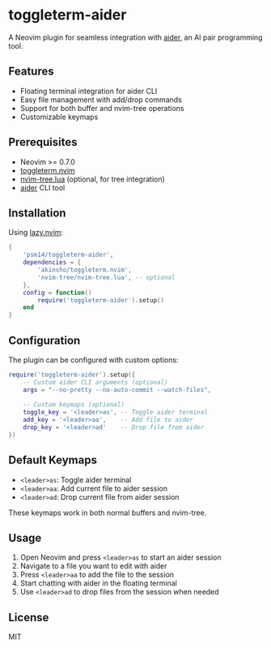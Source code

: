 # toggleterm-aider

A Neovim plugin for seamless integration with [aider](https://github.com/paul-gauthier/aider), an AI pair programming tool.

## Features

- Floating terminal integration for aider CLI
- Easy file management with add/drop commands
- Support for both buffer and nvim-tree operations
- Customizable keymaps

## Prerequisites

- Neovim >= 0.7.0
- [toggleterm.nvim](https://github.com/akinsho/toggleterm.nvim)
- [nvim-tree.lua](https://github.com/nvim-tree/nvim-tree.lua) (optional, for tree integration)
- [aider](https://github.com/paul-gauthier/aider) CLI tool

## Installation

Using [lazy.nvim](https://github.com/folke/lazy.nvim):

```lua
{
    'psm14/toggleterm-aider',
    dependencies = {
        'akinsho/toggleterm.nvim',
        'nvim-tree/nvim-tree.lua', -- optional
    },
    config = function()
        require('toggleterm-aider').setup()
    end
}
```

## Configuration

The plugin can be configured with custom options:

```lua
require('toggleterm-aider').setup({
    -- Custom aider CLI arguments (optional)
    args = "--no-pretty --no-auto-commit --watch-files",
    
    -- Custom keymaps (optional)
    toggle_key = '<leader>as', -- Toggle aider terminal
    add_key = '<leader>aa',    -- Add file to aider
    drop_key = '<leader>ad'    -- Drop file from aider
})
```

## Default Keymaps

- `<leader>as`: Toggle aider terminal
- `<leader>aa`: Add current file to aider session
- `<leader>ad`: Drop current file from aider session

These keymaps work in both normal buffers and nvim-tree.

## Usage

1. Open Neovim and press `<leader>as` to start an aider session
2. Navigate to a file you want to edit with aider
3. Press `<leader>aa` to add the file to the session
4. Start chatting with aider in the floating terminal
5. Use `<leader>ad` to drop files from the session when needed

## License

MIT
